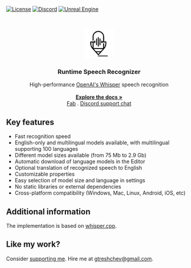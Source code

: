 <a href="https://github.com/gtreshchev/RuntimeSpeechRecognizer/blob/main/LICENSE">![License](https://img.shields.io/badge/license-MIT-brightgreen.svg)</a>
<a href="https://georgy.dev/discord">![Discord](https://img.shields.io/discord/1055168498919284786.svg?label=Discord&logo=discord&color=7289DA&labelColor=2C2F33)</a>
<a href="https://www.unrealengine.com/">![Unreal Engine](https://img.shields.io/badge/Unreal-4.27%2B-dea309)</a>

<br/>
<p align="center">
  <a href="https://github.com/gtreshchev/RuntimeSpeechRecognizer">
    <img src="Resources/Icon128.png" alt="Logo" width="80" height="80">
  </a>

<h3 align="center">Runtime Speech Recognizer</h3>

  <p align="center">
    High-performance <a href="https://github.com/openai/whisper">OpenAI's Whisper</a> speech recognition
    <br/>
    <br/>
    <a href="https://docs.georgy.dev/runtime-speech-recognizer/overview"><strong>Explore the docs »</strong></a>
    <br/>
    <a href="https://www.fab.com/listings/00ffc308-d7f9-4142-ac4c-4aeaa75ab54b">Fab</a>
    .
    <a href="https://georgy.dev/discord">Discord support chat</a>
  </p>

## Key features

- Fast recognition speed
- English-only and multilingual models available, with multilingual supporting 100 languages
- Different model sizes available (from 75 Mb to 2.9 Gb)
- Automatic download of language models in the Editor
- Optional translation of recognized speech to English
- Customizable properties
- Easy selection of model size and language in settings
- No static libraries or external dependencies
- Cross-platform compatibility (Windows, Mac, Linux, Android, iOS, etc)

## Additional information

The implementation is based on [whisper.cpp](https://github.com/ggerganov/whisper.cpp).

## Like my work?

Consider [supporting me](https://ko-fi.com/georgydev). Hire me at [gtreshchev@gmail.com](mailto:gtreshchev@gmail.com).